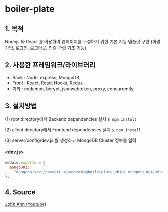 # boiler-plate

## 1. 목적

Nodejs 와 React 를 이용하여 웹페이지를 구성하기 위한 기본 기능 템플릿 구현
(회원가입, 로그인, 로그아웃, 인증 관련 기초 기능)

## 2. 사용한 프레임워크/라이브러리

- Back : Node, express, MongoDB,
- Front : React, React Hooks, Redux
- 기타 : nodemon, bcrypt, jsonwebtoken, proxy, concurrently,

## 3. 설치방법

(1) root directory에서 Backend dependencies 설치
`$ npm install`

(2) client directory에서 Frontend dependencies 설치
`$ npm install`

(3) server/config/dev.js 를 생성하고 MongoDB Cluster 정보를 입력

#### <dev.js>

```JavaScript
module.exports = {
  mongoURI:
    "mongodb+srv://<user>:<password>@boilerplate.vbjgi.mongodb.net/<dbname>?retryWrites=true&w=majority",
};
```

## 4. Source

[John Ahn (Youtube)](https://www.youtube.com/watch?v=fgoMqmNKE18&feature=emb_title)
